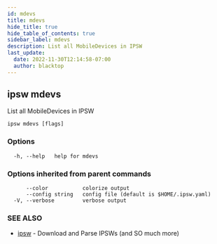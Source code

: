 ```yaml
---
id: mdevs
title: mdevs
hide_title: true
hide_table_of_contents: true
sidebar_label: mdevs
description: List all MobileDevices in IPSW
last_update:
  date: 2022-11-30T12:14:58-07:00
  author: blacktop
---
```

## ipsw mdevs

List all MobileDevices in IPSW

```
ipsw mdevs [flags]
```

### Options

```
  -h, --help   help for mdevs
```

### Options inherited from parent commands

```
      --color           colorize output
      --config string   config file (default is $HOME/.ipsw.yaml)
  -V, --verbose         verbose output
```

### SEE ALSO

* [ipsw](/docs/cli/ipsw)	 - Download and Parse IPSWs (and SO much more)

